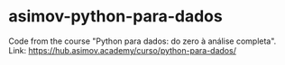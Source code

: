 # asimov-python-para-dados
Code from the course "Python para dados: do zero à análise completa". Link: https://hub.asimov.academy/curso/python-para-dados/
